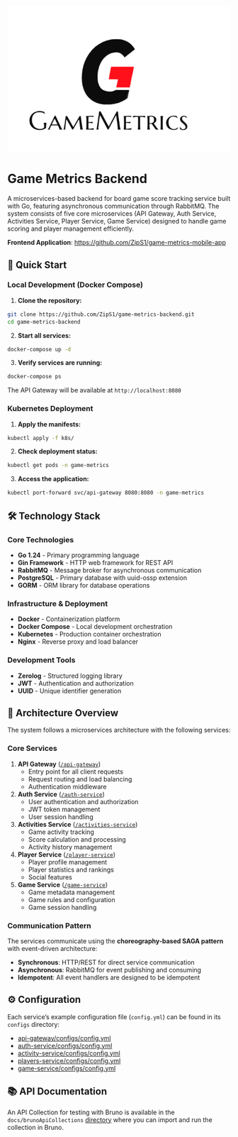 ![Game Metrics Logo](resources/logo.png)

# Game Metrics Backend

A microservices-based backend for board game score tracking service built with Go, featuring asynchronous communication through RabbitMQ. The system consists of five core microservices (API Gateway, Auth Service, Activities Service, Player Service, Game Service) designed to handle game scoring and player management efficiently.

**Frontend Application**: https://github.com/ZipS1/game-metrics-mobile-app

## 🚀 Quick Start

### Local Development (Docker Compose)

1. **Clone the repository:**

```bash
git clone https://github.com/ZipS1/game-metrics-backend.git
cd game-metrics-backend
```

2. **Start all services:**

```bash
docker-compose up -d
```

3. **Verify services are running:**

```bash
docker-compose ps
```


The API Gateway will be available at `http://localhost:8080`

### Kubernetes Deployment

1. **Apply the manifests:**

```bash
kubectl apply -f k8s/
```

2. **Check deployment status:**

```bash
kubectl get pods -n game-metrics
```

3. **Access the application:**

```bash
kubectl port-forward svc/api-gateway 8080:8080 -n game-metrics
```


## 🛠️ Technology Stack

### Core Technologies

- **Go 1.24** - Primary programming language
- **Gin Framework** - HTTP web framework for REST API
- **RabbitMQ** - Message broker for asynchronous communication
- **PostgreSQL** - Primary database with uuid-ossp extension
- **GORM** - ORM library for database operations


### Infrastructure \& Deployment

- **Docker** - Containerization platform
- **Docker Compose** - Local development orchestration
- **Kubernetes** - Production container orchestration
- **Nginx** - Reverse proxy and load balancer


### Development Tools

- **Zerolog** - Structured logging library
- **JWT** - Authentication and authorization
- **UUID** - Unique identifier generation


## 📐 Architecture Overview

The system follows a microservices architecture with the following services:

### Core Services

1. **API Gateway** ([`/api-gateway`](https://github.com/ZipS1/game-metrics-backend/tree/main/api-gateway))
    - Entry point for all client requests
    - Request routing and load balancing
    - Authentication middleware
2. **Auth Service** ([`/auth-service`](https://github.com/ZipS1/game-metrics-backend/tree/main/auth-service))
    - User authentication and authorization
    - JWT token management
    - User session handling
3. **Activities Service** ([`/activities-service`](https://github.com/ZipS1/game-metrics-backend/tree/main/activities-service))
    - Game activity tracking
    - Score calculation and processing
    - Activity history management
4. **Player Service** ([`/player-service`](https://github.com/ZipS1/game-metrics-backend/tree/main/player-service))
    - Player profile management
    - Player statistics and rankings
    - Social features
5. **Game Service** ([`/game-service`](https://github.com/ZipS1/game-metrics-backend/tree/main/game-service))
    - Game metadata management
    - Game rules and configuration
    - Game session handling

### Communication Pattern

The services communicate using the **choreography-based SAGA pattern** with event-driven architecture:

- **Synchronous**: HTTP/REST for direct service communication
- **Asynchronous**: RabbitMQ for event publishing and consuming
- **Idempotent**: All event handlers are designed to be idempotent

## ⚙️ Configuration

Each service’s example configuration file (`config.yml`) can be found in its `configs` directory:

- [api-gateway/configs/config.yml](https://github.com/ZipS1/game-metrics-backend/tree/main/api-gateway/configs/config.yml)
- [auth-service/configs/config.yml](https://github.com/ZipS1/game-metrics-backend/tree/main/auth-service/configs/config.yml)
- [activity-service/configs/config.yml](https://github.com/ZipS1/game-metrics-backend/tree/main/activity-service/configs/config.yml)
- [players-service/configs/config.yml](https://github.com/ZipS1/game-metrics-backend/tree/main/players-service/configs/config.yml)
- [game-service/configs/config.yml](https://github.com/ZipS1/game-metrics-backend/tree/main/game-service/configs/config.yml)

## 📚 API Documentation

An API Collection for testing with Bruno is available in the `docs/brunoApiCollections` [directory](https://github.com/ZipS1/game-metrics-backend/tree/main/docs/brunoApiCollections/dev) where you can import and run the collection in Bruno.
